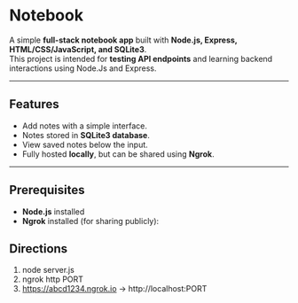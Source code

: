 
# Notebook

A simple **full-stack notebook app** built with **Node.js, Express, HTML/CSS/JavaScript, and SQLite3**.  
This project is intended for **testing API endpoints** and learning backend interactions using Node.Js and Express.

---

## Features

- Add notes with a simple interface.
- Notes stored in **SQLite3 database**.
- View saved notes below the input.
- Fully hosted **locally**, but can be shared using **Ngrok**.

---

## Prerequisites

- **Node.js** installed
- **Ngrok** installed (for sharing publicly):


## Directions

1. node server.js 
2. ngrok http PORT
3. https://abcd1234.ngrok.io -> http://localhost:PORT
